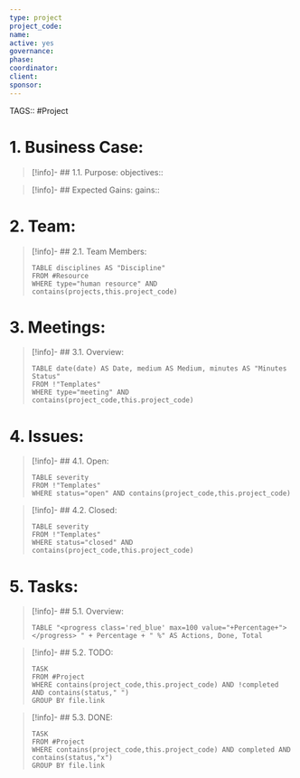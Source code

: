 ```yaml
---
type: project
project_code: 
name: 
active: yes
governance: 
phase: 
coordinator: 
client: 
sponsor: 
---
```

TAGS:: #Project

# 1. Business Case:
>[!info]- ## 1.1. Purpose:
>objectives:: 

>[!info]- ## Expected Gains:
>gains::

# 2. Team:
>[!info]- ## 2.1. Team Members:
>```dataview
>TABLE disciplines AS "Discipline"
>FROM #Resource 
>WHERE type="human resource" AND contains(projects,this.project_code)
>```

# 3. Meetings:
>[!info]- ## 3.1. Overview:
>```dataview
>TABLE date(date) AS Date, medium AS Medium, minutes AS "Minutes Status"
>FROM !"Templates"
>WHERE type="meeting" AND contains(project_code,this.project_code)
>```

# 4. Issues:
>[!info]- ## 4.1. Open:
>```dataview
>TABLE severity
>FROM !"Templates"
>WHERE status="open" AND contains(project_code,this.project_code)
>```

>[!info]- ## 4.2. Closed:
>```dataview
>TABLE severity
>FROM !"Templates"
>WHERE status="closed" AND contains(project_code,this.project_code)
>```

# 5. Tasks:
>[!info]- ## 5.1. Overview:
>```dataview
>TABLE "<progress class='red_blue' max=100 value="+Percentage+"> </progress> " + Percentage + " %" AS Actions, Done, Total
>```

>[!info]- ## 5.2. TODO:
>```dataview
>TASK
>FROM #Project 
>WHERE contains(project_code,this.project_code) AND !completed AND contains(status," ")
>GROUP BY file.link
>```

>[!info]- ## 5.3. DONE:
>```dataview
>TASK
>FROM #Project 
>WHERE contains(project_code,this.project_code) AND completed AND contains(status,"x")
>GROUP BY file.link
>```
